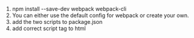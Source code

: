1. npm install --save-dev webpack webpack-cli
2. You can either use the default config for webpack or create your own.
3. add the two scripts to package.json
4. add correct script tag to html

